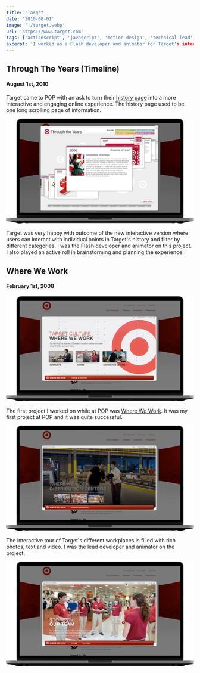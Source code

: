 ```yaml
---
title: 'Target'
date: '2010-08-01'
image: './target.webp'
url: 'https://www.target.com'
tags: ['actionscript', 'javascript', 'motion design', 'technical lead', 'xml']
excerpt: 'I worked as a Flash developer and animator for Target's interactive timeline where users can interact with individual points in Target's history and filter by different categories. I also led the development and animation for Where We Work, an interactive tour of Target's different workplaces filled with rich photos, text, and video.'
---
```


## Through The Years (Timeline)

#### August 1st, 2010

Target came to POP with an ask to turn their [history page](https://www.target.com/history) into a more interactive and engaging online experience. The history page used to be one long scrolling page of information.

![Target Timeline Interface](./target-timeline.webp)

Target was very happy with outcome of the new interactive version where users can interact with individual points in Target's history and filter by different categories. I was the Flash developer and animator on this project. I also played an active roll in brainstorming and planning the experience.

## Where We Work

#### February 1st, 2008

![Target Timeline Interface](./target-where-we-work-1.webp)

The first project I worked on while at POP was [Where We Work](https://www.target.com/wherewework). It was my first project at POP and it was quite successful.

![Target Timeline Interface](./target-where-we-work-2.webp)

The interactive tour of Target's different workplaces is filled with rich photos, text and video. I was the lead developer and animator on the project.

![Target Timeline Interface](./target-where-we-work-3.webp)
